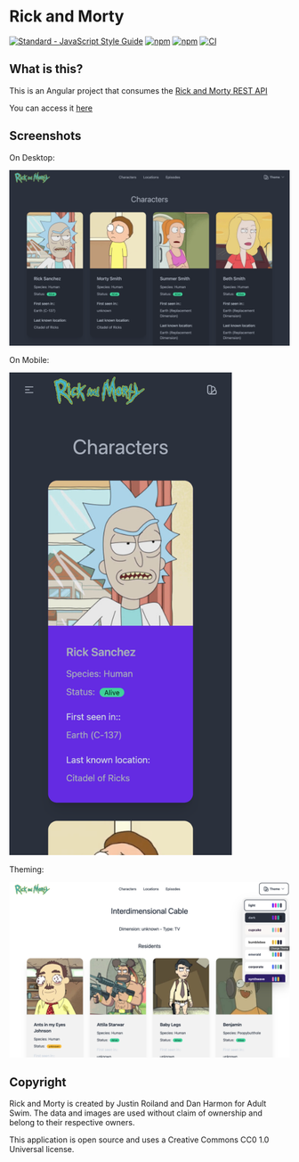 # Rick and Morty

<a href="https://standardjs.com"><img src="https://img.shields.io/badge/code_style-standard-brightgreen.svg" alt="Standard - JavaScript Style Guide"></a>
[![npm](https://flat.badgen.net/npm/license/cc-md)](https://www.npmjs.org/package/cc-md)
[![npm](https://flat.badgen.net/npm/v/cc-md)](https://www.npmjs.org/package/cc-md)
[![CI](https://img.shields.io/github/workflow/status/idleberg/Creative-Commons-Markdown/CI?style=flat-square)](https://github.com/idleberg/Creative-Commons-Markdown/actions)

## What is this?

This is an Angular project that consumes the [Rick and Morty REST API](https://rickandmortyapi.com/)

You can access it [here](https://rick-and-morty-production.up.railway.app/characters/page/1)

## Screenshots

On Desktop:

![desktop-dark](./screenshots/desktop-dark.png)

On Mobile:

<img src="./screenshots/mobile-dark.png" style="width:400px; height:auto"/>

Theming:

![theming](./screenshots/theming.png)

## Copyright

Rick and Morty is created by Justin Roiland and Dan Harmon for Adult Swim. The data and images are used without claim of ownership and belong to their respective owners.

This application is open source and uses a Creative Commons CC0 1.0 Universal license.
